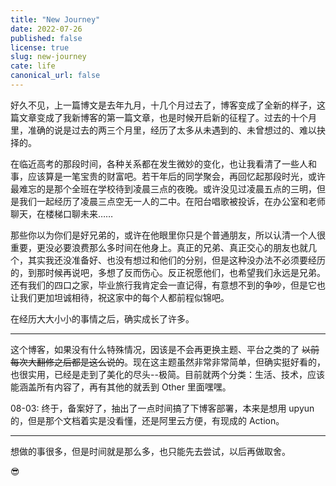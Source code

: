 ```yaml
---
title: "New Journey"
date: 2022-07-26
published: false
license: true
slug: new-journey
cate: life
canonical_url: false
---
```


好久不见，上一篇博文是去年九月，十几个月过去了，博客变成了全新的样子，这篇文章变成了我新博客的第一篇文章，也是时候开启新的征程了。过去的十个月里，准确的说是过去的两三个月里，经历了太多从未遇到的、未曾想过的、难以抉择的。

在临近高考的那段时间，各种关系都在发生微妙的变化，也让我看清了一些人和事，应该算是一笔宝贵的财富吧。若干年后的同学聚会，再回忆起那段时光，或许最难忘的是那个全班在学校待到凌晨三点的夜晚。或许没见过凌晨五点的三明，但是我们一起经历了凌晨三点空无一人的二中。在阳台唱歌被投诉，在办公室和老师聊天，在楼梯口聊未来……

<!-- 高考，就那样吧。只能说，至少不后悔，没有遗憾。考得好，在好学校继续努力，考得差，在没那么好的学校继续努力，一切都看自己。其实填志愿的时候真的纠结了很久，但最后还是放弃了 211，选择了杭电。确实，211 有更好的平台，更多的资源，更高的保研率，但是对我来说，可能一个更好的城市和更好的专业是我更看重的。身边大多数人报的都是省内的学校，福建人嘛都想留在本省，不过我倒觉得走出去闯闯挺好的。在一个全新的环境，完全依靠自己，开启新的生活。 -->

那些你以为你们是好兄弟的，或许在他眼里你只是个普通朋友，所以认清一个人很重要，更没必要浪费那么多时间在他身上。真正的兄弟、真正交心的朋友也就几个，其实我还没准备好、也没有想过和他们的分别，但是这种没办法不必须要经历的，到那时候再说吧，多想了反而伤心。反正祝愿他们，也希望我们永远是兄弟。还有我们的四口之家，毕业旅行我肯定会一直记得，有意想不到的争吵，但是它也让我们更加坦诚相待，祝这家中的每个人都前程似锦吧。

在经历大大小小的事情之后，确实成长了许多。

---

这个博客，如果没有什么特殊情况，因该是不会再更换主题、平台之类的了 ~~以前每次大翻修之后都是这么说的~~。现在这主题虽然非常非常简单，但确实挺好看的，也很实用，已经是走到了美化的尽头--极简。目前就两个分类：生活、技术，应该能涵盖所有内容了，再有其他的就丢到 Other 里面嘿嘿。

08-03: 终于，备案好了，抽出了一点时间搞了下博客部署，本来是想用 upyun 的，但是那个文档着实是没看懂，还是阿里云方便，有现成的 Action。

---
<!-- 
非常荣幸进入了杭电自动化专业，在知道录取结果之后也加了几个社团，开始忙了起来。主要还是 Vidar 那边，第一次接触 CTF 的内容，做了几天的题感觉真的很有趣，特别是见到 flag 的瞬间。

刚好卡在卓越的资格线上我是完全没想到，在报考的时候我其实就有了解卓越学院，也是非常希望能参加他们的面试，但是投档线出来之后其实就基本没怎么考虑这个事了，毕竟才过投档线三分。那天收到杭电的短信，我就随手点进去看了下，没想到正正好好压在线上，我真的哭死！ -->

想做的事很多，但是时间就是那么多，也只能先去尝试，以后再做取舍。

😎
